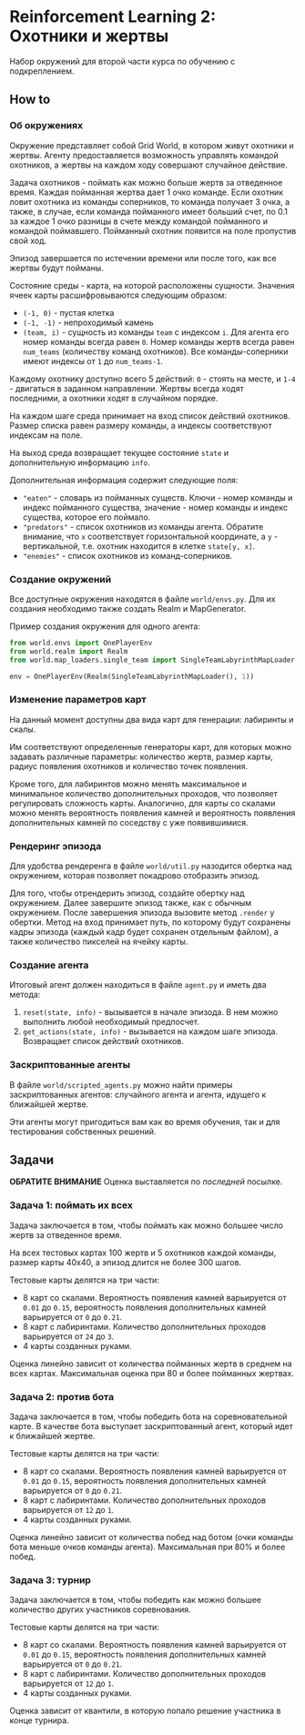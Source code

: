 # Reinforcement Learning 2: Охотники и жертвы
Набор окружений для второй части курса по обучению с подкреплением.

## How to
### Об окружениях
Окружение представляет собой Grid World, в котором живут охотники и жертвы.
Агенту предоставляется возможность управлять командой охотников, а жертвы на каждом ходу совершают случайное действие.

Задача охотников - поймать как можно больше жертв за отведенное время. Каждая пойманная жертва дает 1 очко команде. Если охотник ловит охотника из команды соперников, то команда получает 3 очка, а также, в случае, если команда пойманного имеет больший счет, по 0.1 за каждое 1 очко разницы в счете между командой пойманного и командой поймавшего. Пойманный охотник появится на поле пропустив свой ход.

Эпизод завершается по истечении времени или после того, как все жертвы будут пойманы.

Состояние среды - карта, на которой расположены сущности. Значения ячеек карты расшифровываются следующим образом:
* `(-1, 0)` - пустая клетка
* `(-1, -1)` - непроходимый камень
* `(team, i)` - сущность из команды `team` с индексом `i`. Для агента его номер команды всегда равен `0`. Номер команды жертв всегда равен `num_teams` (количеству команд охотников). Все команды-соперники имеют индексы от `1` до `num_teams-1`.

Каждому охотнику доступно всего 5 действий: `0` - стоять на месте, и `1-4` - двигаться в заданном направлении. Жертвы всегда ходят последними, а охотники ходят в случайном порядке.

На каждом шаге среда принимает на вход список действий охотников. Размер списка равен размеру команды, а индексы соответствуют индексам на поле.

На выход среда возвращает текущее состояние `state` и дополнительную информацию `info`.

Дополнительная информация содержит следующие поля:
* `"eaten"` - словарь из пойманных существ. Ключи - номер команды и индекс пойманного существа, значение - номер команды и индекс существа, которое его поймало.
* `"predators"` - список охотников из команды агента. Обратите внимание, что `x` соответствует горизонтальной координате, а `y` - вертикальной, т.е. охотник находится в клетке `state[y, x]`.
* `"enemies"` - список охотников из команд-соперников.

### Создание окружений
Все доступные окружения находятся в файле `world/envs.py`. Для их создания необходимо также создать Realm и MapGenerator.

Пример создания окружения для одного агента:
```python
from world.envs import OnePlayerEnv
from world.realm import Realm
from world.map_loaders.single_team import SingleTeamLabyrinthMapLoader

env = OnePlayerEnv(Realm(SingleTeamLabyrinthMapLoader(), 1))
```

### Изменение параметров карт
На данный момент доступны два вида карт для генерации: лабиринты и скалы.

Им соответствуют определенные генераторы карт, для которых можно задавать различные параметры: количество жертв, размер карты, радиус появления охотников и количество точек появления.

Кроме того, для лабиринтов можно менять максимальное и минимальное количество дополнительных проходов, что позволяет регулировать сложность карты. 
Аналогично, для карты со скалами можно менять вероятность появления камней и вероятность появления дополнительных камней по соседству с уже появившимися.

### Рендеринг эпизода
Для удобства рендеренга в файле `world/util.py` назодится обертка над окружением, которая позволяет покадрово отобразить эпизод.

Для того, чтобы отрендерить эпизод, создайте обертку над окружением. Далее завершите эпизод также, как с обычным окружением. После завершения эпизода вызовите метод `.render` у обертки. Метод на вход принимает путь, по которому будут сохранены кадры эпизода (каждый кадр будет сохранен отдельным файлом), а также количество пикселей на ячейку карты.

### Создание агента
Итоговый агент должен находиться в файле `agent.py` и иметь два метода:
1. `reset(state, info)` - вызывается в начале эпизода. В нем можно выполнить любой необходимый предпосчет.
2. `get_actions(state, info)` - вызывается на каждом шаге эпизода. Возвращает список действий охотников.

### Заскриптованные агенты
В файле `world/scripted_agents.py` можно найти примеры заскриптованных агентов: случайного агента и агента, идущего к ближайшей жертве.

Эти агенты могут пригодиться вам как во время обучения, так и для тестирования собственных решений.

## Задачи
**ОБРАТИТЕ ВНИМАНИЕ** Оценка выставляется по _последней_ посылке.
### Задача 1: поймать их всех
Задача заключается в том, чтобы поймать как можно большее число жертв за отведенное время. 

На всех тестовых картах 100 жертв и 5 охотников каждой команды, размер карты 40x40, а эпизод длится не более 300 шагов.

Тестовые карты делятся на три части:
* 8 карт со скалами. Вероятность появления камней варьируется от `0.01` до `0.15`, вероятность появления дополнительных камней варьируется от `0` до `0.21`.
* 8 карт с лабиринтами. Количество дополнительных проходов варьируется от `24` до `3`.
* 4 карты созданных руками.

Оценка линейно зависит от количества пойманных жертв в среднем на всех картах. Максимальная оценка при 80 и более пойманных жертвах.

### Задача 2: против бота
Задача заключается в том, чтобы победить бота на соревновательной карте. В качестве бота выступает заскриптованный агент, который идет к ближайшей жертве.

Тестовые карты делятся на три части:
* 8 карт со скалами. Вероятность появления камней варьируется от `0.01` до `0.15`, вероятность появления дополнительных камней варьируется от `0` до `0.21`.
* 8 карт с лабиринтами. Количество дополнительных проходов варьируется от `12` до `1`.
* 4 карты созданных руками.

Оценка линейно зависит от количества побед над ботом (очки команды бота меньше очков команды агента). Максимальная при 80% и более побед.


### Задача 3: турнир
Задача заключается в том, чтобы победить как можно большее количество других участников соревнования.


Тестовые карты делятся на три части:
* 8 карт со скалами. Вероятность появления камней варьируется от `0.01` до `0.15`, вероятность появления дополнительных камней варьируется от `0` до `0.21`.
* 8 карт с лабиринтами. Количество дополнительных проходов варьируется от `12` до `1`.
* 4 карты созданных руками.

Оценка зависит от квантили, в которую попало решение участника в конце турнира. 
